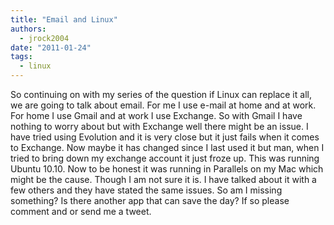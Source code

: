 ```yaml
---
title: "Email and Linux"
authors:
  - jrock2004
date: "2011-01-24"
tags:
  - linux
---
```


So continuing on with my series of the question if Linux can replace it all, we are going to talk about email. For me I use e-mail at home and at work. For home I use Gmail and at work I use Exchange. So with Gmail I have nothing to worry about but with Exchange well there might be an issue. I have tried using Evolution and it is very close but it just fails when it comes to Exchange. Now maybe it has changed since I last used it but man, when I tried to bring down my exchange account it just froze up. This was running Ubuntu 10.10. Now to be honest it was running in Parallels on my Mac which might be the cause. Though I am not sure it is. I have talked about it with a few others and they have stated the same issues. So am I missing something? Is there another app that can save the day? If so please comment and or send me a tweet.
